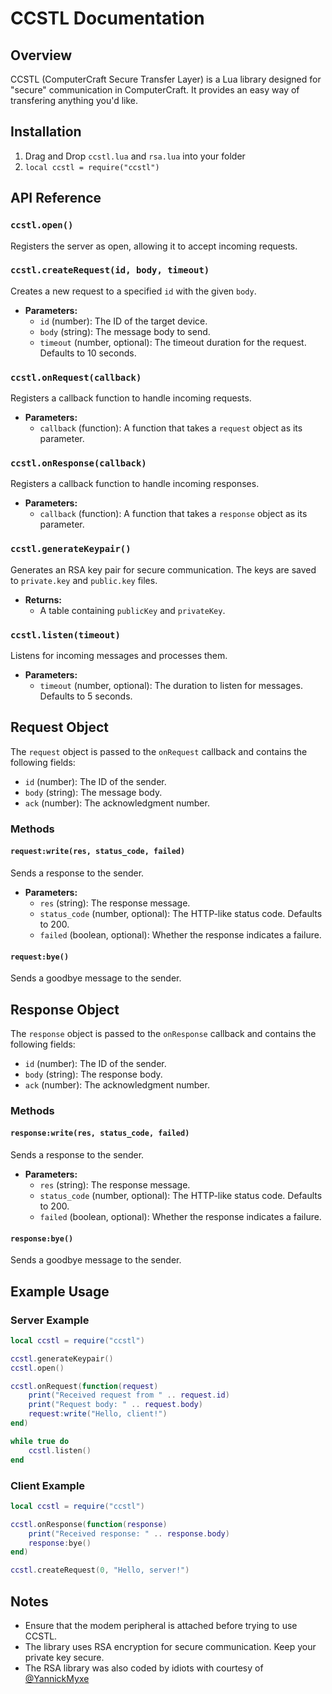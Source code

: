 # CCSTL Documentation

## Overview
CCSTL (ComputerCraft Secure Transfer Layer) is a Lua library designed for "secure" communication in ComputerCraft. It provides an easy way of transfering anything you'd like.

## Installation
1. Drag and Drop `ccstl.lua` and `rsa.lua` into your folder
2. `local ccstl = require("ccstl")`

## API Reference

### `ccstl.open()`
Registers the server as open, allowing it to accept incoming requests.

### `ccstl.createRequest(id, body, timeout)`
Creates a new request to a specified `id` with the given `body`.
- **Parameters:**
  - `id` (number): The ID of the target device.
  - `body` (string): The message body to send.
  - `timeout` (number, optional): The timeout duration for the request. Defaults to 10 seconds.

### `ccstl.onRequest(callback)`
Registers a callback function to handle incoming requests.
- **Parameters:**
  - `callback` (function): A function that takes a `request` object as its parameter.

### `ccstl.onResponse(callback)`
Registers a callback function to handle incoming responses.
- **Parameters:**
  - `callback` (function): A function that takes a `response` object as its parameter.

### `ccstl.generateKeypair()`
Generates an RSA key pair for secure communication. The keys are saved to `private.key` and `public.key` files.
- **Returns:**
  - A table containing `publicKey` and `privateKey`.

### `ccstl.listen(timeout)`
Listens for incoming messages and processes them.
- **Parameters:**
  - `timeout` (number, optional): The duration to listen for messages. Defaults to 5 seconds.

## Request Object
The `request` object is passed to the `onRequest` callback and contains the following fields:
- `id` (number): The ID of the sender.
- `body` (string): The message body.
- `ack` (number): The acknowledgment number.

### Methods
#### `request:write(res, status_code, failed)`
Sends a response to the sender.
- **Parameters:**
  - `res` (string): The response message.
  - `status_code` (number, optional): The HTTP-like status code. Defaults to 200.
  - `failed` (boolean, optional): Whether the response indicates a failure.

#### `request:bye()`
Sends a goodbye message to the sender.

## Response Object
The `response` object is passed to the `onResponse` callback and contains the following fields:
- `id` (number): The ID of the sender.
- `body` (string): The response body.
- `ack` (number): The acknowledgment number.

### Methods
#### `response:write(res, status_code, failed)`
Sends a response to the sender.
- **Parameters:**
  - `res` (string): The response message.
  - `status_code` (number, optional): The HTTP-like status code. Defaults to 200.
  - `failed` (boolean, optional): Whether the response indicates a failure.

#### `response:bye()`
Sends a goodbye message to the sender.

## Example Usage

### Server Example
```lua
local ccstl = require("ccstl")

ccstl.generateKeypair()
ccstl.open()

ccstl.onRequest(function(request)
    print("Received request from " .. request.id)
    print("Request body: " .. request.body)
    request:write("Hello, client!")
end)

while true do
    ccstl.listen()
end
```

### Client Example
```lua
local ccstl = require("ccstl")

ccstl.onResponse(function(response)
    print("Received response: " .. response.body)
    response:bye()
end)

ccstl.createRequest(0, "Hello, server!")
```

## Notes
- Ensure that the modem peripheral is attached before trying to use CCSTL.
- The library uses RSA encryption for secure communication. Keep your private key secure.
- The RSA library was also coded by idiots with courtesy of [@YannickMyxe](https://github.com/YannickMyxe/)
